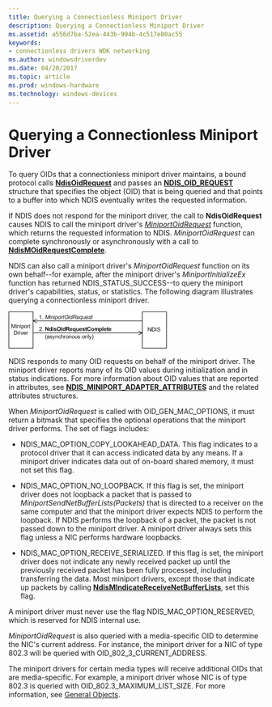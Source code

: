 ```yaml
---
title: Querying a Connectionless Miniport Driver
description: Querying a Connectionless Miniport Driver
ms.assetid: a556d7ba-52ea-443b-994b-4c517e80ac55
keywords:
- connectionless drivers WDK networking
ms.author: windowsdriverdev
ms.date: 04/20/2017
ms.topic: article
ms.prod: windows-hardware
ms.technology: windows-devices
---
```


# Querying a Connectionless Miniport Driver





To query OIDs that a connectionless miniport driver maintains, a bound protocol calls [**NdisOidRequest**](https://msdn.microsoft.com/library/windows/hardware/ff563710) and passes an [**NDIS\_OID\_REQUEST**](https://msdn.microsoft.com/library/windows/hardware/ff566710) structure that specifies the object (OID) that is being queried and that points to a buffer into which NDIS eventually writes the requested information.

If NDIS does not respond for the miniport driver, the call to **NdisOidRequest** causes NDIS to call the miniport driver's [*MiniportOidRequest*](https://msdn.microsoft.com/library/windows/hardware/ff559416) function, which returns the requested information to NDIS. *MiniportOidRequest* can complete synchronously or asynchronously with a call to [**NdisMOidRequestComplete**](https://msdn.microsoft.com/library/windows/hardware/ff563622).

NDIS can also call a miniport driver's *MiniportOidRequest* function on its own behalf--for example, after the miniport driver's *MiniportInitializeEx* function has returned NDIS\_STATUS\_SUCCESS--to query the miniport driver's capabilities, status, or statistics. The following diagram illustrates querying a connectionless miniport driver.

![diagram illustrating querying a connectionless miniport driver](images/fig5-2.png)

NDIS responds to many OID requests on behalf of the miniport driver. The miniport driver reports many of its OID values during initialization and in status indications. For more information about OID values that are reported in attributes, see [**NDIS\_MINIPORT\_ADAPTER\_ATTRIBUTES**](https://msdn.microsoft.com/library/windows/hardware/ff565920) and the related attributes structures.

When *MiniportOidRequest* is called with OID\_GEN\_MAC\_OPTIONS, it must return a bitmask that specifies the optional operations that the miniport driver performs. The set of flags includes:

-   NDIS\_MAC\_OPTION\_COPY\_LOOKAHEAD\_DATA. This flag indicates to a protocol driver that it can access indicated data by any means. If a miniport driver indicates data out of on-board shared memory, it must not set this flag.

-   NDIS\_MAC\_OPTION\_NO\_LOOPBACK. If this flag is set, the miniport driver does not loopback a packet that is passed to *MiniportSendNetBufferLists(Packets)* that is directed to a receiver on the same computer and that the miniport driver expects NDIS to perform the loopback. If NDIS performs the loopback of a packet, the packet is not passed down to the miniport driver. A miniport driver always sets this flag unless a NIC performs hardware loopbacks.

-   NDIS\_MAC\_OPTION\_RECEIVE\_SERIALIZED. If this flag is set, the miniport driver does not indicate any newly received packet up until the previously received packet has been fully processed, including transferring the data. Most miniport drivers, except those that indicate up packets by calling [**NdisMIndicateReceiveNetBufferLists**](https://msdn.microsoft.com/library/windows/hardware/ff563598), set this flag.

A miniport driver must never use the flag NDIS\_MAC\_OPTION\_RESERVED, which is reserved for NDIS internal use.

*MiniportOidRequest* is also queried with a media-specific OID to determine the NIC's current address. For instance, the miniport driver for a NIC of type 802.3 will be queried with OID\_802\_3\_CURRENT\_ADDRESS.

The miniport drivers for certain media types will receive additional OIDs that are media-specific. For example, a miniport driver whose NIC is of type 802.3 is queried with OID\_802.3\_MAXIMUM\_LIST\_SIZE. For more information, see [General Objects](https://msdn.microsoft.com/library/windows/hardware/ff546510).

 

 





